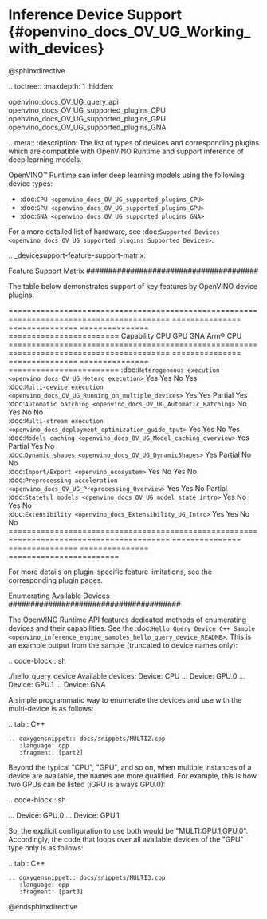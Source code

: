 # Inference Device Support {#openvino_docs_OV_UG_Working_with_devices}

@sphinxdirective

.. toctree::
   :maxdepth: 1
   :hidden:

   openvino_docs_OV_UG_query_api
   openvino_docs_OV_UG_supported_plugins_CPU
   openvino_docs_OV_UG_supported_plugins_GPU
   openvino_docs_OV_UG_supported_plugins_GNA

.. meta::
   :description: The list of types of devices and corresponding plugins which 
                 are compatible with OpenVINO Runtime and support inference 
                 of deep learning models.


OpenVINO™ Runtime can infer deep learning models using the following device types:

* :doc:`CPU <openvino_docs_OV_UG_supported_plugins_CPU>`
* :doc:`GPU <openvino_docs_OV_UG_supported_plugins_GPU>`
* :doc:`GNA <openvino_docs_OV_UG_supported_plugins_GNA>`

For a more detailed list of hardware, see :doc:`Supported Devices <openvino_docs_OV_UG_supported_plugins_Supported_Devices>`.

.. _devicesupport-feature-support-matrix:



Feature Support Matrix
#######################################

The table below demonstrates support of key features by OpenVINO device plugins.

========================================================================================= =============== =============== =============== ======================== 
 Capability                                                                                CPU             GPU             GNA             Arm® CPU  
========================================================================================= =============== =============== =============== ======================== 
 :doc:`Heterogeneous execution <openvino_docs_OV_UG_Hetero_execution>`                     Yes             Yes             No              Yes                     
 :doc:`Multi-device execution <openvino_docs_OV_UG_Running_on_multiple_devices>`           Yes             Yes             Partial         Yes                     
 :doc:`Automatic batching <openvino_docs_OV_UG_Automatic_Batching>`                        No              Yes             No              No                      
 :doc:`Multi-stream execution <openvino_docs_deployment_optimization_guide_tput>`          Yes             Yes             No              Yes                     
 :doc:`Models caching <openvino_docs_OV_UG_Model_caching_overview>`                        Yes             Partial         Yes             No                      
 :doc:`Dynamic shapes <openvino_docs_OV_UG_DynamicShapes>`                                 Yes             Partial         No              No                      
 :doc:`Import/Export <openvino_ecosystem>`                                                 Yes             No              Yes             No                      
 :doc:`Preprocessing acceleration <openvino_docs_OV_UG_Preprocessing_Overview>`            Yes             Yes             No              Partial                 
 :doc:`Stateful models <openvino_docs_OV_UG_model_state_intro>`                            Yes             No              Yes             No                      
 :doc:`Extensibility <openvino_docs_Extensibility_UG_Intro>`                               Yes             Yes             No              No                      
========================================================================================= =============== =============== =============== ======================== 

For more details on plugin-specific feature limitations, see the corresponding plugin pages.

Enumerating Available Devices
#######################################

The OpenVINO Runtime API features dedicated methods of enumerating devices and their capabilities. See the :doc:`Hello Query Device C++ Sample <openvino_inference_engine_samples_hello_query_device_README>`. This is an example output from the sample (truncated to device names only):

.. code-block:: sh

   ./hello_query_device
   Available devices:
       Device: CPU
   ...
       Device: GPU.0
   ...
       Device: GPU.1
   ...
       Device: GNA


A simple programmatic way to enumerate the devices and use with the multi-device is as follows:

.. tab:: C++

    .. doxygensnippet:: docs/snippets/MULTI2.cpp
       :language: cpp
       :fragment: [part2]



Beyond the typical "CPU", "GPU", and so on, when multiple instances of a device are available, the names are more qualified. 
For example, this is how two GPUs can be listed (iGPU is always GPU.0):

.. code-block:: sh

   ...
       Device: GPU.0
   ...
       Device: GPU.1


So, the explicit configuration to use both would be "MULTI:GPU.1,GPU.0". Accordingly, the code that loops over all available devices of the "GPU" type only is as follows:


.. tab:: C++

    .. doxygensnippet:: docs/snippets/MULTI3.cpp
       :language: cpp
       :fragment: [part3]



@endsphinxdirective


